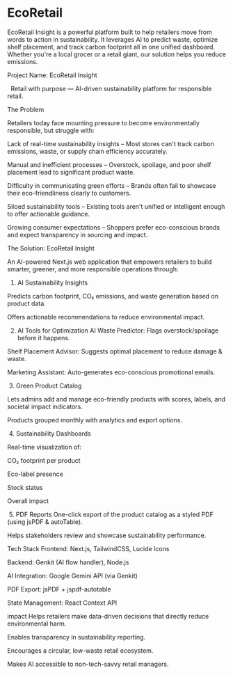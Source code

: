 # EcoRetail
EcoRetail Insight is a powerful platform built to help retailers move from words to action in sustainability. It leverages AI to predict waste, optimize shelf placement, and track carbon footprint  all in one unified dashboard. Whether you're a local grocer or a retail giant, our solution helps you reduce emissions.


Project Name: EcoRetail Insight

                                         Retail with purpose — AI-driven sustainability platform for responsible retail.


The Problem

Retailers today face mounting pressure to become environmentally responsible, but struggle with:

Lack of real-time sustainability insights – Most stores can't track carbon emissions, waste, or supply chain efficiency accurately.

Manual and inefficient processes – Overstock, spoilage, and poor shelf placement lead to significant product waste.

Difficulty in communicating green efforts – Brands often fail to showcase their eco-friendliness clearly to customers.

Siloed sustainability tools – Existing tools aren't unified or intelligent enough to offer actionable guidance.

Growing consumer expectations – Shoppers prefer eco-conscious brands and expect transparency in sourcing and impact.

The Solution: EcoRetail Insight

An AI-powered Next.js web application that empowers retailers to build smarter, greener, and more responsible operations through:

1. AI Sustainability Insights

Predicts carbon footprint, CO₂ emissions, and waste generation based on product data.

Offers actionable recommendations to reduce environmental impact.

2. AI Tools for Optimization
AI Waste Predictor: Flags overstock/spoilage before it happens.

Shelf Placement Advisor: Suggests optimal placement to reduce damage & waste.

Marketing Assistant: Auto-generates eco-conscious promotional emails.

 3. Green Product Catalog

Lets admins add and manage eco-friendly products with scores, labels, and societal impact indicators.

Products grouped monthly with analytics and export options.

 4. Sustainability Dashboards

Real-time visualization of:

CO₂ footprint per product

Eco-label presence

Stock status

Overall impact

 5. PDF Reports
One-click export of the product catalog as a styled PDF (using jsPDF & autoTable).

Helps stakeholders review and showcase sustainability performance.

Tech Stack
Frontend: Next.js, TailwindCSS, Lucide Icons

Backend: Genkit (AI flow handler), Node.js

AI Integration: Google Gemini API (via Genkit)

PDF Export: jsPDF + jspdf-autotable

State Management: React Context API

impact
Helps retailers make data-driven decisions that directly reduce environmental harm.

Enables transparency in sustainability reporting.

Encourages a circular, low-waste retail ecosystem.

Makes AI accessible to non-tech-savvy retail managers.


